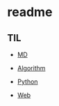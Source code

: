 # readme

## TIL

- [MD](https://github.com/sidsidsidsids/TIL/tree/master/marktext)

- [Algorithm](https://github.com/sidsidsidsids/TIL/tree/master/Algorithm)

- [Python](https://github.com/sidsidsidsids/TIL/tree/master/Python)

- [Web](https://github.com/sidsidsidsids/TIL/tree/master/Web)